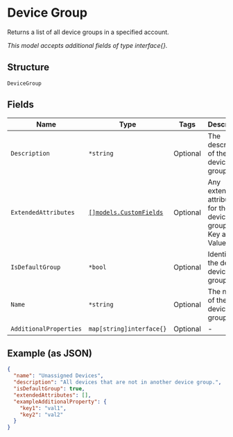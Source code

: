 
# Device Group

Returns a list of all device groups in a specified account.

*This model accepts additional fields of type interface{}.*

## Structure

`DeviceGroup`

## Fields

| Name | Type | Tags | Description |
|  --- | --- | --- | --- |
| `Description` | `*string` | Optional | The description of the device group. |
| `ExtendedAttributes` | [`[]models.CustomFields`](../../doc/models/custom-fields.md) | Optional | Any extended attributes for the device group, as Key and Value pairs. |
| `IsDefaultGroup` | `*bool` | Optional | Identifies the default device group. |
| `Name` | `*string` | Optional | The name of the device group. |
| `AdditionalProperties` | `map[string]interface{}` | Optional | - |

## Example (as JSON)

```json
{
  "name": "Unassigned Devices",
  "description": "All devices that are not in another device group.",
  "isDefaultGroup": true,
  "extendedAttributes": [],
  "exampleAdditionalProperty": {
    "key1": "val1",
    "key2": "val2"
  }
}
```

